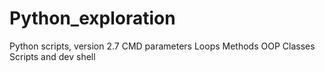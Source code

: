# Python_exploration
Python scripts, version 2.7
CMD parameters
Loops
Methods
OOP
Classes
Scripts and dev shell
